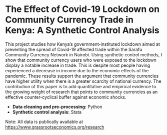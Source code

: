 # The Effect of Covid-19 Lockdown on Community Currency Trade in Kenya: A Synthetic Control Analysis

This project studies how Kenya’s government-instituted lockdown aimed at preventing the spread of Covid-19 affected trade within the Sarafu Community Currency Network in Nairobi. Using synthetic control methods, I show that community currency users who were exposed to the lockdown display a notable increase in trade. This is despite most people having experienced a decrease in income due to the economic effects of the pandemic. These results support the argument that community currencies have higher utility when there is a greater scarcity of national currency. The contribution of this paper is to add quantitative and empirical evidence to the growing weight of research that points to community currencies as an effective counter-cyclical buffer against economic shocks.

* **Data cleaning and pre-processing:** Python
* **Synthetic control analysis:** Stata

Note: All data is publically available at https://www.grassrootseconomics.org/research
